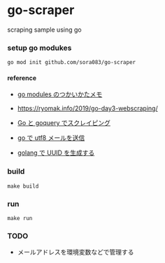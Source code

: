 # go-scraper

scraping sample using go

### setup go modukes

```
go mod init github.com/sora083/go-scraper
```

#### reference

- [go modules のつかいかたメモ](https://castaneai.hatenablog.com/entry/2019/02/22/151213)
- https://ryomak.info/2019/go-day3-webscraping/

- [Go と goquery でスクレイピング](https://qiita.com/Yaruki00/items/b50e346551690b158a79)
- [go で utf8 メールを送信](https://qiita.com/yamasaki-masahide/items/a9f8b43eeeaddbfb6b44)
* [golang で UUID を生成する](https://hawksnowlog.blogspot.com/2019/04/generate-uuid-with-golang.html)

### build

```
make build
```

### run

```
make run
```

### TODO
* メールアドレスを環境変数などで管理する
